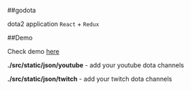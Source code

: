 ##godota

dota2 application `React` + `Redux`

##Demo

Check demo <a href="https://kre1z0.github.io/godota/ " target='_blank'>here</a>

<b>./src/static/json/youtube</b> - add your youtube dota channels 

<b>./src/static/json/twitch</b> - add your twitch dota channels

